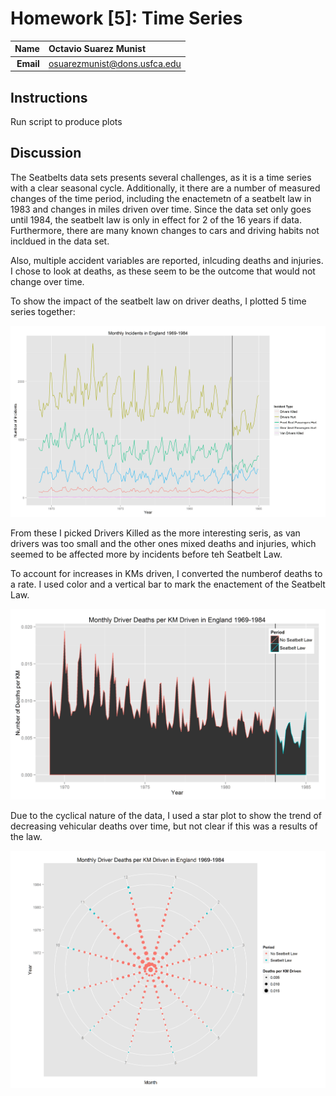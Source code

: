 Homework [5]: Time Series
==============================

| **Name**  | Octavio Suarez Munist  |
|----------:|:-------------|
| **Email** | osuarezmunist@dons.usfca.edu |

## Instructions ##

Run script to produce plots

## Discussion ##

The Seatbelts data sets presents several challenges, as it is a time series with a clear seasonal cycle. Additionally, it there are a number of measured changes of the time period, including the enactemetn of a seatbelt law in 1983 and changes in miles driven over time. Since the data set only goes until 1984, the seatbelt law is only in effect for 2 of the 16 years if data. Furthermore, there are many known changes to cars and driving habits not incldued in the data set. 

Also, multiple accident variables are reported, inlcuding deaths and injuries. I chose to look at deaths, as these seem to be the outcome that would not change over time.

To show the impact of the seatbelt law on driver deaths, I plotted 5 time series together:

![IMAGE](MultivariateTS.png)

From these I picked Drivers Killed as the more interesting seris, as van drivers was too small and the other ones mixed deaths and injuries, which seemed to be affected more by incidents before teh Seatbelt Law.

To account for increases in KMs driven, I converted the numberof deaths to a rate. I used color and a vertical bar to mark the enactement of the Seatbelt Law.

![IMAGE](Timeline.png)


Due to the cyclical nature of the data, I used a star plot to show the trend of decreasing vehicular deaths over time, but not clear if this was a results of the law.

![IMAGE](Star.png)

